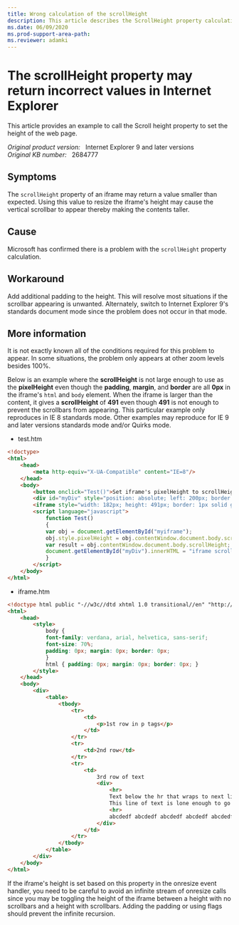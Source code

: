 ```yaml
---
title: Wrong calculation of the scrollHeight
description: This article describes the ScrollHeight property calculation error that causes a scrollbar to appear on the webpage.
ms.date: 06/09/2020
ms.prod-support-area-path: 
ms.reviewer: adamki
---
```

# The scrollHeight property may return incorrect values in Internet Explorer

This article provides an example to call the Scroll height property to set the height of the web page.

_Original product version:_ &nbsp; Internet Explorer 9 and later versions  
_Original KB number:_ &nbsp; 2684777

## Symptoms

The `scrollHeight` property of an iframe may return a value smaller than expected. Using this value to resize the iframe's height may cause the vertical scrollbar to appear thereby making the contents taller.

## Cause

Microsoft has confirmed there is a problem with the `scrollHeight` property calculation.

## Workaround

Add additional padding to the height. This will resolve most situations if the scrollbar appearing is unwanted. Alternately, switch to Internet Explorer 9's standards document mode since the problem does not occur in that mode.

## More information

It is not exactly known all of the conditions required for this problem to appear. In some situations, the problem only appears at other zoom levels besides 100%.

Below is an example where the **scrollHeight** is not large enough to use as the **pixelHeight** even though the **padding**, **margin**, and **border** are all **0px** in the iframe's `html` and `body` element. When the iframe is larger than the content, it gives a **scrollHeight** of **491** even though **491** is not enough to prevent the scrollbars from appearing. This particular example only reproduces in IE 8 standards mode. Other examples may reproduce for IE 9 and later versions standards mode and/or Quirks mode.

- test.htm

```html
<!doctype>
<html>
    <head>
        <meta http-equiv="X-UA-Compatible" content="IE=8"/>
    </head>
    <body>
        <button onclick="Test()">Set iframe's pixelHeight to scrollHeight</button><br/>
        <div id="myDiv" style="position: absolute; left: 200px; border: 2px solid black; height: 50px; width: 300px"></div>
        <iframe style="width: 182px; height: 491px; border: 1px solid green;" id=myiframe src="iframe.htm" frameBorder=0></iframe>
        <script language="javascript">
            function Test()
            {
            var obj = document.getElementById("myiframe");
            obj.style.pixelHeight = obj.contentWindow.document.body.scrollHeight;
            var result = obj.contentWindow.document.body.scrollHeight;
            document.getElementById("myDiv").innerHTML = "iframe scrollHeight = " + result + "<br/>";
            }
        </script>
    </body>
</html>
```

- iframe.htm

```html
<!doctype html public "-//w3c//dtd xhtml 1.0 transitional//en" "http://www.w3.org/tr/xhtml1/dtd/xhtml1-transitional.dtd">
<html>
    <head>
        <style>
            body {
            font-family: verdana, arial, helvetica, sans-serif;
            font-size: 70%;
            padding: 0px; margin: 0px; border: 0px;
            }
            html { padding: 0px; margin: 0px; border: 0px; }
        </style>
    </head>
    <body>
        <div>
            <table>
                <tbody>
                    <tr>
                        <td>
                            <p>1st row in p tags</p>
                        </td>
                    </tr>
                    <tr>
                        <td>2nd row</td>
                    </tr>
                    <tr>
                        <td>
                            3rd row of text
                            <div>
                                <hr>
                                Text below the hr that wraps to next line<br>
                                This line of text is lone enough to go to four lines and at seventy five percent zoom will cause the problem<br>
                                <hr>
                                abcdedf abcdedf abcdedf abcdedf abcdedf abcdedf abcdedf abcdedf abcdedf abcdedf abcdedf abcdedf abcdedf abcdedf abcdedf abcdedf abcdedf abcdedf abcdedf abcdedf abcdedf abcdedf abcdedf abcdedf abcdedf abcdedf abcdedf abcdedf abcdedf abcdedf abcdedf abcdedf abcdedf abcdedf abcdedf abcdedf abcdedf abcdedf abcdedf abcdedf abcdedf abcdedf abcdedf abcdedf abcdedf abcdedf abcdedf abcdedf abcdedf abcdedf abcdedf abcdedf abcdedf abcdedf abcdedf abcdedf abcdedf abcdedf abcdedf abcdedf abcdedf abcdedf abcdedf abcdedf abcdedf
                            </div>
                        </td>
                    </tr>
                </tbody>
            </table>
        </div>
    </body>
</html>
```

If the iframe's height is set based on this property in the onresize event handler, you need to be careful to avoid an infinite stream of onresize calls since you may be toggling the height of the iframe between a height with no scrollbars and a height with scrollbars. Adding the padding or using flags should prevent the infinite recursion.
